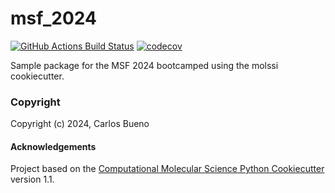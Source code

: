msf_2024
==============================
[//]: # (Badges)
[![GitHub Actions Build Status](https://github.com/REPLACE_WITH_OWNER_ACCOUNT/msf_2024/workflows/CI/badge.svg)](https://github.com/REPLACE_WITH_OWNER_ACCOUNT/msf_2024/actions?query=workflow%3ACI)
[![codecov](https://codecov.io/gh/REPLACE_WITH_OWNER_ACCOUNT/msf_2024/branch/main/graph/badge.svg)](https://codecov.io/gh/REPLACE_WITH_OWNER_ACCOUNT/msf_2024/branch/main)


Sample package for the MSF 2024 bootcamped using the molssi cookiecutter.

### Copyright

Copyright (c) 2024, Carlos Bueno


#### Acknowledgements
 
Project based on the 
[Computational Molecular Science Python Cookiecutter](https://github.com/molssi/cookiecutter-cms) version 1.1.
